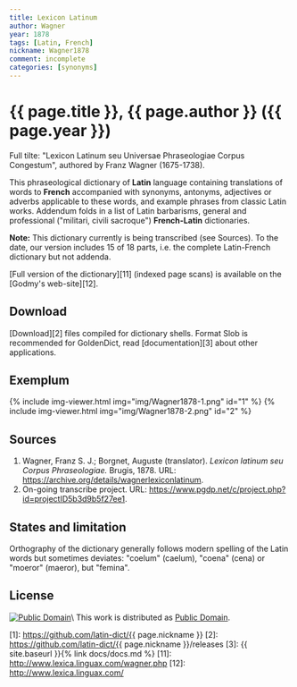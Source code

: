 ```yaml
---
title: Lexicon Latinum
author: Wagner
year: 1878
tags: [Latin, French]
nickname: Wagner1878
comment: incomplete
categories: [synonyms]
---
```

# {{ page.title }}, {{ page.author }} ({{ page.year }})

Full tilte: "Lexicon Latinum seu Universae Phraseologiae Corpus Congestum", authored by Franz Wagner (1675-1738).

This phraseological dictionary of **Latin** language containing translations of words to **French** accompanied with synonyms, antonyms, adjectives or adverbs applicable to these words, and example phrases from classic Latin works. Addendum folds in a list of Latin barbarisms, general and professional ("militari, civili sacroque") **French-Latin** dictionaries.

**Note:** This dictionary currently is being transcribed (see Sources). To the date, our version includes 15 of 18 parts, i.e. the complete Latin-French dictionary but not addenda.

[Full version of the dictionary][11] (indexed page scans) is available on the [Godmy's web-site][12].


## Download

[Download][2] files compiled for dictionary shells. Format Slob is recommended for GoldenDict, read [documentation][3] about other applications.


## Exemplum

{% include img-viewer.html img="img/Wagner1878-1.png" id="1" %}
{% include img-viewer.html img="img/Wagner1878-2.png" id="2" %}


## Sources

1. Wagner, Franz S. J.; Borgnet, Auguste (translator). _Lexicon latinum seu Corpus Phraseologiae._ Brugis, 1878. URL: <https://archive.org/details/wagnerlexiconlatinum>.
1. On-going transcribe project. URL: <https://www.pgdp.net/c/project.php?id=projectID5b3d9b5f27ee1>.


## States and limitation

Orthography of the dictionary generally follows modern spelling of the Latin words but sometimes deviates: "coelum" (caelum), "coena" (cena) or "moeror" (maeror), but "femina". 


## License

[![Public Domain](https://licensebuttons.net/p/mark/1.0/88x31.png)](http://creativecommons.org/publicdomain/mark/1.0/)\\
This work is distributed as [Public Domain](http://creativecommons.org/publicdomain/mark/1.0/).


[1]: https://github.com/latin-dict/{{ page.nickname }}
[2]: https://github.com/latin-dict/{{ page.nickname }}/releases
[3]: {{ site.baseurl }}{% link docs/docs.md %}
[11]: http://www.lexica.linguax.com/wagner.php
[12]: http://www.lexica.linguax.com/

